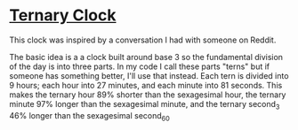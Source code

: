 # [Ternary Clock](https://dkallen78.github.io/clocks/ternary-clock/ternary-clock.html)

This clock was inspired by a conversation I had with someone on Reddit.

The basic idea is a a clock built around base 3 so the fundamental division of the day is into three parts. In my code I call these parts "terns" but if someone has something better, I'll use that instead. Each tern is divided into 9 hours; each hour into 27 minutes, and each minute into 81 seconds. This makes the ternary hour 89% shorter than the sexagesimal hour, the ternary minute 97% longer than the sexagesimal minute, and the ternary second<sub>3</sub> 46% longer than the sexagesimal second<sub>60</sub>